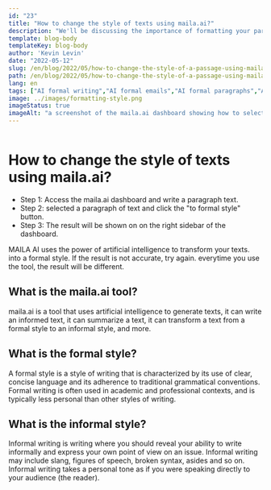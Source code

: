 ```yaml
---
id: "23"
title: "How to change the style of texts using maila.ai?"
description: "We'll be discussing the importance of formatting your paragraphs in a formal style. maila.ai is a platform that allows you to easily write and send emails in a formal style."
template: blog-body
templateKey: blog-body
author: 'Kevin Levin'
date: "2022-05-12"
slug: /en/blog/2022/05/how-to-change-the-style-of-a-passage-using-maila-ai
path: /en/blog/2022/05/how-to-change-the-style-of-a-passage-using-maila-ai
lang: en
tags: ["AI formal writing","AI formal emails","AI formal paragraphs","AI change style"]
image: ../images/formatting-style.png
imageStatus: true
imageAlt: "a screenshot of the maila.ai dashboard showing how to select text and formatting style"
---
```


```toc
```

# How to change the style of texts using maila.ai?


- Step 1: Access the maila.ai dashboard and write a paragraph text.
- Step 2: selected a paragraph of text and click the "to formal style" button.
- Step 3: The result will be shown on on the right sidebar of the dashboard.


MAILA AI uses the power of artificial intelligence to transform your texts. into a formal style. If the result is not accurate, try again. everytime you use the tool, the result will be different.


## What is the maila.ai tool?

maila.ai is a tool that uses artificial intelligence to generate texts, it can write an informed text, it can summarize a text, it can transform a text from a formal style to an informal style, and more. 



## What is the formal style?

A formal style is a style of writing that is characterized by its use of clear, concise language and its adherence to traditional grammatical conventions. Formal writing is often used in academic and professional contexts, and is typically less personal than other styles of writing.

## What is the informal style?

Informal writing is writing where you should reveal your ability to write informally and express your own point of view on an issue. Informal writing may include slang, figures of speech, broken syntax, asides and so on. Informal writing takes a personal tone as if you were speaking directly to your audience (the reader).